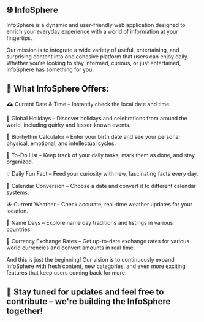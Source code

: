 ## 🌐 InfoSphere
InfoSphere is a dynamic and user-friendly web application designed to enrich your everyday experience with a world of information at your fingertips.

Our mission is to integrate a wide variety of useful, entertaining, and surprising content into one cohesive platform that users can enjoy daily. Whether you're looking to stay informed, curious, or just entertained, InfoSphere has something for you.

## 🧩 What InfoSphere Offers:

🕰️ Current Date & Time – Instantly check the local date and time.

🎉 Global Holidays – Discover holidays and celebrations from around the world, including quirky and lesser-known events.

💓 Biorhythm Calculator – Enter your birth date and see your personal physical, emotional, and intellectual cycles.

📝 To-Do List – Keep track of your daily tasks, mark them as done, and stay organized.

💡 Daily Fun Fact – Feed your curiosity with new, fascinating facts every day.

📅 Calendar Conversion – Choose a date and convert it to different calendar systems.

☀️ Current Weather – Check accurate, real-time weather updates for your location.

📖 Name Days – Explore name day traditions and listings in various countries.

💱 Currency Exchange Rates – Get up-to-date exchange rates for various world currencies and convert amounts in real time.


And this is just the beginning! Our vision is to continuously expand InfoSphere with fresh content, new categories, and even more exciting features that keep users coming back for more.

## 🚀 Stay tuned for updates and feel free to contribute – we're building the InfoSphere together!
